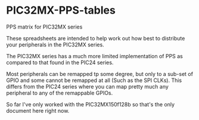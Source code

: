 PIC32MX-PPS-tables
==================

PPS matrix for PIC32MX series

These spreadsheets are intended to help work out how best to distribute your peripherals in the PIC32MX series.

The PIC32MX series has a much more limited implementation of PPS as compared to that found in the PIC24 series.

Most peripherals can be remapped tp some degree, but only to a sub-set of GPIO and some cannot be remapped at all (Such as the SPI CLKs).
This differs from the PIC24 series where you can map pretty much any peripheral to any of the remappable GPIOs.

So far I've only worked with the PIC32MX150f128b so that's the only document here right now.
